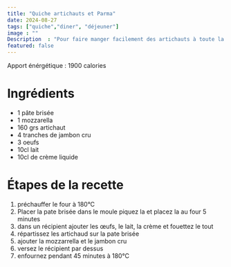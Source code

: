 ```yaml
---
title: "Quiche artichauts et Parma"
date: 2024-08-27
tags: ["quiche","diner", "déjeuner"]
image : ""
Description  : "Pour faire manger facilement des artichauts à toute la famille"
featured: false
---
```


Apport énérgétique : 1900 calories 


# Ingrédients 

- 1 pâte brisée 
- 1 mozzarella
- 160 grs artichaut
- 4 tranches de jambon cru
- 3 oeufs
- 10cl lait
- 10cl de crème liquide 

# Étapes de la recette 

1. préchauffer le four à 180°C
2. Placer la pate brisée dans le moule piquez la et placez la au four 5 minutes
3. dans un récipient ajouter les œufs, le lait, la crème et fouettez le tout 
4. répartissez les artichaud sur la pate brisée 
5. ajouter la mozzarrella et le jambon cru 
6. versez le récipient par dessus 
7. enfournez pendant 45 minutes à 180°C

